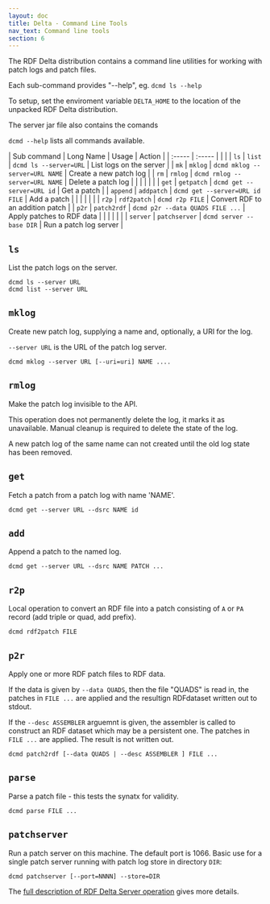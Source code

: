 ```yaml
---
layout: doc
title: Delta - Command Line Tools
nav_text: Command line tools
section: 6
---
```


The RDF Delta distribution contains a command line utilities for working with
patch logs and patch files.

Each sub-command provides "--help", eg. `dcmd ls --help`

To setup, set the enviroment variable `DELTA_HOME` to the location of
the unpacked RDF Delta distribution. 

The server jar file also contains the comands

`dcmd --help` lists all commands available.

| Sub command | Long Name | Usage | Action |
| :-----  | :-----        |  |  |
| `ls`    | `list`        | `dcmd ls --server=URL`            | List logs on the server |
| `mk`    | `mklog`       | `dcmd mklog --server=URL NAME`    | Create a new patch log |
| `rm`    | `rmlog`       | `dcmd rmlog --server=URL NAME`    | Delete a patch log |
| | | | |
| `get`   | `getpatch`    | `dcmd get --server=URL id`        | Get a patch |
| `append`   | `addpatch`    | `dcmd get --server=URL id FILE`   | Add a patch |
| | | | |
| `r2p`   | `rdf2patch`   | `dcmd r2p FILE`                   | Convert RDF to an addition patch |
| `p2r`   | `patch2rdf`   | `dcmd p2r --data QUADS FILE ...`  | Apply patches to RDF data |
| | | | |
| `server` | `patchserver` | `dcmd server --base DIR`         | Run a patch log server |

## `ls` 

List the patch logs on the server.

    dcmd ls --server URL
    dcmd list --server URL

## `mklog`

Create new patch log, supplying a name and, optionally, a URI for the log.

`--server URL` is the URL of the patch log server.

    dcmd mklog --server URL [--uri=uri] NAME ....

## `rmlog`

Make the patch log invisible to the API.

This operation does not permanently delete the log, it marks it as
unavailable. Manual cleanup is required to delete the state of the log.

A new patch log of the same name can not created until the old log state
has been removed.

## `get`

Fetch a patch from a patch log with name 'NAME'.

    dcmd get --server URL --dsrc NAME id

## `add`

Append a patch to the named log.

    dcmd get --server URL --dsrc NAME PATCH ...

## `r2p`

Local operation to convert an RDF file into a patch consisting of `A` or
`PA` record (add triple or quad, add prefix).

    dcmd rdf2patch FILE

## `p2r`

Apply one or more RDF patch files to RDF data.

If the data is given by `--data QUADS`, then the file "QUADS" is read in,
the patches in `FILE ...` are applied and the resultign RDFdataset written out to stdout.

If the `--desc ASSEMBLER` arguemnt is given, the assembler is called to
construct an RDF dataset which may be a persistent one. The patches in
`FILE ...` are applied. The result is not written out.

    dcmd patch2rdf [--data QUADS | --desc ASSEMBLER ] FILE ...

## `parse`

Parse a patch file - this tests the synatx for validity.

    dcmd parse FILE ...

## `patchserver`

Run a patch server on this machine. The default port is 1066. 
Basic use for a single patch server running with patch log store
in directory `DIR`:

    dcmd patchserver [--port=NNNN] --store=DIR

The [full description of RDF Delta Server operation](delta-server) gives more details.
